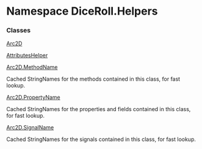 # <a id="DiceRoll_Helpers"></a> Namespace DiceRoll.Helpers

### Classes

 [Arc2D](DiceRoll.Helpers.Arc2D.md)

 [AttributesHelper](DiceRoll.Helpers.AttributesHelper.md)

 [Arc2D.MethodName](DiceRoll.Helpers.Arc2D.MethodName.md)

Cached StringNames for the methods contained in this class, for fast lookup.

 [Arc2D.PropertyName](DiceRoll.Helpers.Arc2D.PropertyName.md)

Cached StringNames for the properties and fields contained in this class, for fast lookup.

 [Arc2D.SignalName](DiceRoll.Helpers.Arc2D.SignalName.md)

Cached StringNames for the signals contained in this class, for fast lookup.

